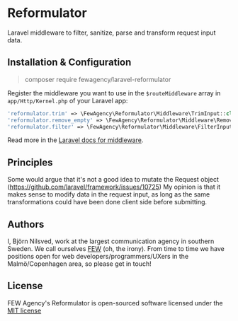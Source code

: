 # Reformulator
Laravel middleware to filter, sanitize, parse and transform request input data.

## Installation & Configuration
> composer require fewagency/laravel-reformulator

Register the middleware you want to use in the `$routeMiddleware` array
in `app/Http/Kernel.php` of your Laravel app: 
```php
'reformulator.trim' => \FewAgency\Reformulator\Middleware\TrimInput::class,
'reformulator.remove_empty' => \FewAgency\Reformulator\Middleware\RemoveEmptyInput::class,
'reformulator.filter' => \FewAgency\Reformulator\Middleware\FilterInput::class,
```
Read more in the [Laravel docs for middleware](https://laravel.com/docs/middleware#registering-middleware).

## Principles
Some would argue that it's not a good idea to mutate the Request object
(https://github.com/laravel/framework/issues/10725)
My opinion is that it makes sense to modify data in the request input,
as long as the same transformations could have been done client side before submitting.

## Authors
I, Björn Nilsved, work at the largest communication agency in southern Sweden.
We call ourselves [FEW](http://fewagency.se) (oh, the irony).
From time to time we have positions open for web developers/programmers/UXers in the Malmö/Copenhagen area,
so please get in touch!

## License
FEW Agency's Reformulator is open-sourced software licensed under the
[MIT license](http://opensource.org/licenses/MIT)
